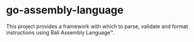 # go-assembly-language
This project provides a framework with which to parse, validate and format instructions using Bali Assembly Language™.
